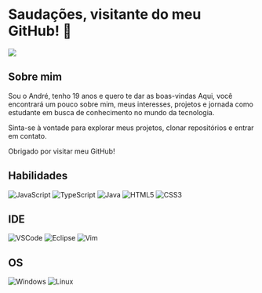 <h1>Saudações, visitante do meu GitHub! 👋</h1>
<img src="https://i.pinimg.com/originals/e3/8b/75/e38b75f9ceb27f5f032f5656158dde55.gif"/>

## Sobre mim

Sou o André, tenho 19 anos e quero te dar as boas-vindas
Aqui, você encontrará um pouco sobre mim, meus interesses, projetos e jornada como estudante em busca de conhecimento no mundo da tecnologia.

Sinta-se à vontade para explorar meus projetos, clonar repositórios e entrar em contato. 

Obrigado por visitar meu GitHub!

## Habilidades

![JavaScript](https://img.shields.io/badge/JavaScript-21262d?style=for-the-badge&logo=javascript&logoColor=ffffff)
![TypeScript](https://img.shields.io/badge/TypeScript-21262d?style=for-the-badge&logo=typescript&logoColor=white)
![Java](https://img.shields.io/badge/java-21262d.svg?style=for-the-badge&logo=openjdk&logoColor=white)
![HTML5](https://img.shields.io/badge/HTML5-21262d?style=for-the-badge&logo=html5&logoColor=white)
![CSS3](https://img.shields.io/badge/CSS3-21262d?style=for-the-badge&logo=css3&logoColor=white)

## IDE

![VSCode](https://img.shields.io/badge/VSCode-21262d?style=for-the-badge&logo=visual%20studio%20code&logoColor=white)
![Eclipse](https://img.shields.io/badge/Eclipse-21262d?style=for-the-badge&logo=eclipse&logoColor=white)
![Vim](https://img.shields.io/badge/VIM-21262d.svg?style=for-the-badge&logo=vim&logoColor=white)

## OS

![Windows](https://img.shields.io/badge/Windows-21262d?style=for-the-badge&logo=windows&logoColor=white)
![Linux](https://img.shields.io/badge/Linux-21262d?style=for-the-badge&logo=linux&logoColor=white)
